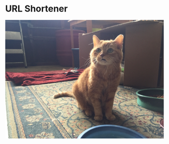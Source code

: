 # URL Shortener 
![Alt Text](https://github.com/ash301/UrlShortener/blob/master/trydjango110/cart.jpg)

